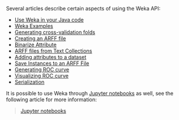 Several articles describe certain aspects of using the Weka API:

* [Use Weka in your Java code](use_weka_in_your_java_code.md)
* [Weka Examples](weka_examples.md)
* [Generating cross-validation folds](generating_cv_folds.md)
* [Creating an ARFF file](formats_and_processing/creating_arff_file.md)
* [Binarize Attribute](binarize_attribute.md)
* [ARFF files from Text Collections](formats_and_processing/arff_from_text_collections.md)
* [Adding attributes to a dataset](adding_attributes_to_dataset.md)
* [Save Instances to an ARFF File](formats_and_processing/save_instances_to_arff.md)
* [Generating ROC curve](generating_roc_curve.md)
* [Visualizing ROC curve](visualization/visualizing_roc_curve.md)
* [Serialization](serialization.md)

It is possible to use Weka through [Jupyter notebooks](https://jupyter.org/) 
as well, see the following article for more information:
> [Jupyter notebooks](jupyter_notebooks.md)

